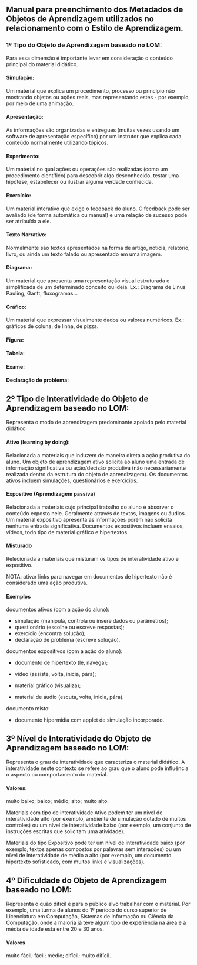 ## Manual para preenchimento dos Metadados de Objetos de Aprendizagem utilizados no relacionamento com o Estilo de Aprendizagem.

### 1º Tipo do Objeto de Aprendizagem baseado no LOM:

Para essa dimensão é importante levar em consideração o conteúdo principal do material didático.


#### Simulação: 
Um material que explica um procedimento, processo ou princípio não mostrando objetos ou ações reais, mas representando estes - por exemplo, por meio de uma animação.

#### Apresentação: 
As informações são organizadas e entregues (muitas vezes usando um software de apresentação específico) por um instrutor que explica cada conteúdo normalmente utilizando tópicos.

#### Experimento: 
Um material no qual ações ou operações são realizadas (como um procedimento científico) para descobrir algo desconhecido, testar uma hipótese, estabelecer ou ilustrar alguma verdade conhecida.

#### Exercício: 
Um material interativo que exige o feedback do aluno. O feedback pode ser avaliado (de forma automática ou manual) e uma relação de sucesso pode ser atribuída a ele.

#### Texto Narrativo: 
Normalmente são textos apresentados na forma de artigo, notícia, relatório, livro, ou ainda
um texto falado ou apresentado em uma imagem.

#### Diagrama: 
Um material que apresenta uma representação visual estruturada e simplificada de um determinado conceito ou ideia. Ex.: Diagrama de Linus Pauling, Gantt, fluxogramas...

#### Gráfico: 
Um material que expressar visualmente dados ou valores numéricos. Ex.: gráficos de coluna, de linha, de pizza. 

#### Figura: 

#### Tabela:

#### Exame:

#### Declaração de problema:

## 2º Tipo de Interatividade do Objeto de Aprendizagem baseado no LOM:
Representa o modo de aprendizagem predominante apoiado pelo material didático

#### Ativo (learning by doing):
Relacionada a materiais que induzem de maneira direta a ação produtiva do aluno. Um objeto de aprendizagem ativo solicita ao aluno uma entrada de informação significativa ou ação/decisão produtiva (não necessariamente realizada dentro da estrutura do objeto de aprendizagem). Os documentos ativos incluem simulações, questionários e exercícios.
 
#### Expositivo (Aprendizagem passiva)
Relacionada a materiais cujo principal trabalho do aluno é absorver o conteúdo exposto nele. Geralmente através de textos, imagens ou áudios. Um material expositivo apresenta as informações porém não solicita nenhuma entrada significativa. 
Documentos expositivos incluem ensaios, vídeos, todo tipo de material gráfico e hipertextos.

#### Misturado
Relecionada a materiais que misturam os tipos de interatividade ativo e expositivo.

NOTA: ativar links para navegar em documentos de hipertexto não é considerado uma ação produtiva.

#### Exemplos
documentos ativos (com a ação do aluno):

- simulação (manipula, controla ou insere dados ou parâmetros);
- questionário (escolhe ou escreve respostas);
- exercício (encontra solução);
- declaração de problema (escreve solução).

documentos expositivos (com a ação do aluno):

- documento de hipertexto (lê, navega);
- vídeo (assiste, volta, inicia, pára);
- material gráfico (visualiza);

- material de áudio (escuta, volta, inicia, pára).

documento misto:
- documento hipermídia com applet de simulação incorporado.

## 3º Nível de Interatividade do Objeto de Aprendizagem baseado no LOM:
Representa o grau de interatividade que caracteriza o material didático. A interatividade neste contexto se refere ao grau que o aluno pode influência o aspecto ou comportamento do material.

#### Valores:
muito baixo; baixo; médio; alto; muito alto.

Materiais com tipo de interatividade Ativo podem ter um nível de interatividade alto (por exemplo, ambiente de simulação dotado de muitos controles) ou um nível de interatividade baixo (por exemplo, um conjunto de instruções escritas que solicitam uma atividade).

Materiais do tipo Expositivo pode ter um nível de interatividade baixo (por exemplo, textos apenas compostos por palavras sem interações) ou um nível de interatividade de médio a alto (por exemplo, um documento hipertexto sofisticado, com muitos links e visualizações).

## 4º Dificuldade do Objeto de Aprendizagem baseado no LOM:
Representa o quão difícil é para o público alvo trabalhar com o material. Por exemplo, uma turma de alunos do 1º período do curso superior de Licenciatura em Computação, Sistemas de Informação ou Ciência da Computação, onde a maioria já teve algum tipo de experiência na área e a média de idade está entre 20 e 30 anos.

#### Valores
muito fácil; fácil; médio; difícil; muito difícil.
